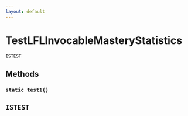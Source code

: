 ```yaml
---
layout: default
---
```


# TestLFLInvocableMasteryStatistics

`ISTEST`

## Methods

### `static test1()`

## `ISTEST`
